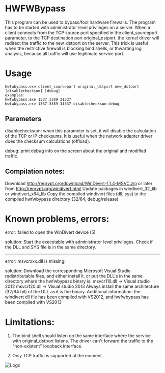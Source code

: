 HWFWBypass
==========
This program can be used to bypass/fool hardware firewalls.
The program has to be started with administrator level privileges on a server.
When a client connects from the TCP source port specified in the client_sourceport parameter,
to the TCP destination port original_dstport. the kernel driver will redirect the traffic to the new_dstport on the server. 
This trick is useful when the restrictive firewall is blocking bind shells,
or thwarting log analysis, because all traffic will use legitimate service port.


# Usage
```
hwfwbypass.exe client_sourceport original_dstport new_dstport [disablechecksum] [debug]
examples:
hwfwbypass.exe 1337 3389 31337 
hwfwbypass.exe 1337 3389 31337 disablechecksum debug
```

## Parameters
disablechecksum: when this parameter is set, it will disable the calculation of the TCP or IP checksums. 
It is useful when the network adapter driver does the checksum calculations (offload).

debug: print debug info on the screen about the original and modified traffic.


## Compilation notes:
Download http://reqrypt.org/download/WinDivert-1.1.4-MSVC.zip or later from http://reqrypt.org/windivert.html 
Update packages in windivert_32_lib or windivert_x64_lib
Copy the compiled windivert files (dll, sys) to the compiled hwfwbypass directory (32/64, debug/release)

# Known problems, errors:

error: failed to open the WinDivert device (5)

solution: Start the executable with administrator level privileges. Check if the DLL and SYS file is in the same directory. 

-------------------

error: msvcrxxx.dll is missing:

solution:
Download the corresponding Microsoft Visual Studio redistributable files, and either install it, or put the DLL's in the 
same directory where the hwfwbypass binary is.
msvcr110.dll -> Visual studio 2012
msvcr120.dll -> Visual studio 2013
Always install the same architecture (32/64 bit) of the DLL as it is the binary.
Additional information: the windivert dll file has been compiled with VS2012, and hwfwbypass has been compiled with VS2013

# Limitations:

1. The bind shell should listen on the same interface where the service with original_dstport listens. The driver can't forward the traffic to the "non-existent" loopback interface.

2. Only TCP traffic is supported at the moment.

![Logo](https://raw.githubusercontent.com/Z6543/hwfwbypass/master/hwfwbypass_logo.jpg)
